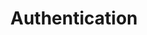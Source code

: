 ---
title: Authentication
position: 1.2
description: ### You must authenticate before you can get data with the API
parameters:
  - name:
    content:
content_markdown: |-
  ##### The Technopedia Version 6.0 API is hosted by Flexera, so no installation is required.
  ###### In this document we provide you with inline examples about sending requests to the API. 
  ###### The cURL examples should work on most systems. Mac and Linux users typically have cURL installed already, although Windows users will likely need to install cURL.
  ###### The Technopedia Version 6.0 API uses OAuth for authentication. To authenticate a session, pass your key in the request header. Your API key should have been provided to you by Flexera support. If you do not have a key please contact support.
  ###### All errors will return JSON in the following format
left_code_blocks:
  - code_block: |-
      $.ajax({
        "url": "http://api.myapp.com/books/3",
        "type": "DELETE",
        "data": {
          "token": "YOUR_APP_KEY"
        },
        "success": function(data) {
          alert(data);
        }
      });
    title: jQuery
    language: javascript
right_code_blocks:
  - code_block: |2-
      {
        "id": 3,
        "status": "deleted"
      }
    title: Response
    language: json
  - code_block: |2-
      {
        "error": true,
        "message": "Book doesn't exist"
      }
    title: Error
    language: json
---